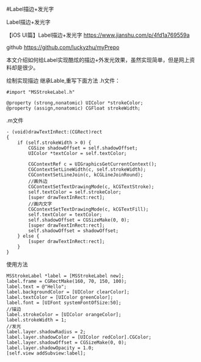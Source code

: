 #Label描边+发光字
 
 
 Label描边+发光字
 
【iOS UI篇】Label描边+发光字
https://www.jianshu.com/p/4fd1a769559a

github
https://github.com/luckyzhu/myPrepo


本文介绍如何给Label实现酷炫的描边+外发光效果，虽然实现简单，但是网上资料却是很少。

绘制实现描边
继承Lable,重写下面方法
.h文件：

```
#import "MSStrokeLabel.h"

@property (strong,nonatomic) UIColor *strokeColor;
@property (assign,nonatomic) CGFloat strokeWidth;
```

.m文件
```
- (void)drawTextInRect:(CGRect)rect
{
    if (self.strokeWidth > 0) {
        CGSize shadowOffset = self.shadowOffset;
        UIColor *textColor = self.textColor;
    
        CGContextRef c = UIGraphicsGetCurrentContext();
        CGContextSetLineWidth(c, self.strokeWidth);
        CGContextSetLineJoin(c, kCGLineJoinRound);
        //画外边
        CGContextSetTextDrawingMode(c, kCGTextStroke);
        self.textColor = self.strokeColor;
        [super drawTextInRect:rect];
        //画内文字
        CGContextSetTextDrawingMode(c, kCGTextFill);
        self.textColor = textColor;
        self.shadowOffset = CGSizeMake(0, 0);
        [super drawTextInRect:rect];
        self.shadowOffset = shadowOffset;
    } else {
        [super drawTextInRect:rect];
    }
}
```

使用方法
```
MSStrokeLabel *label = [MSStrokeLabel new];
label.frame = CGRectMake(160, 70, 150, 100);
label.text = @"Hello";
label.backgroundColor = [UIColor clearColor];
label.textColor = [UIColor greenColor];
label.font = [UIFont systemFontOfSize:50];
//描边
label.strokeColor = [UIColor orangeColor];
label.strokeWidth = 1;
//发光
label.layer.shadowRadius = 2;
label.layer.shadowColor = [UIColor redColor].CGColor;
label.layer.shadowOffset = CGSizeMake(0, 0);
label.layer.shadowOpacity = 1.0;
[self.view addSubview:label];
```



 
